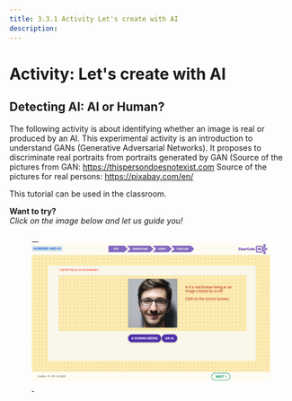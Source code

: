 ```yaml
---
title: 3.3.1 Activity Let's create with AI
description:
---
```

# Activity: Let's create with AI
## Detecting AI: AI or Human?

The following activity is about identifying whether an image is real or produced by an AI. This experimental activity is an introduction to understand GANs (Generative Adversarial Networks). It proposes to discriminate real portraits from portraits generated by GAN (Source of the pictures from GAN: https://thispersondoesnotexist.com Source of the pictures for real persons: https://pixabay.com/en/

This tutorial can be used in the classroom.

**Want to try?**  
_Click on the image below and let us guide you!_

<a href="https://pixees.fr/classcodeiai/app/tuto3-ai4t/?lang=en" target="_blank"><figure> 
  <img src="Images/IA-M.3.3.1.png"/> 
</figure></a>
